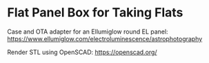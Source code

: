 # Flat Panel Box for Taking Flats
Case and OTA adapter for an Ellumiglow round EL panel: 
https://www.ellumiglow.com/electroluminescence/astrophotography

Render STL using OpenSCAD:
https://openscad.org/
